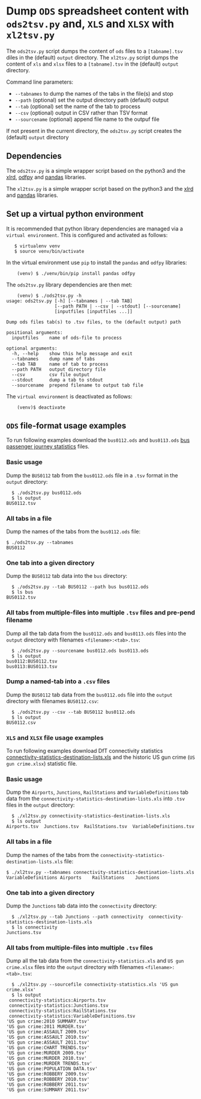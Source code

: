 # Dump `ODS` spreadsheet content with `ods2tsv.py` and, `XLS` and `XLSX` with `xl2tsv.py`

The `ods2tsv.py` script dumps the content of `ods` files to a `[tabname].tsv` diles in the (default) `output` directory. The `xl2tsv.py` script dumps the content of `xls` and `xlsx` files to a `[tabname].tsv` in the (default) `output` directory. 

Command line parameters:

+   ```--tabnames``` to dump the names of the tabs in the file(s) and stop  
+   ```--path``` (optional) set the output directory path (default) output  
+   ```--tab``` (optional) set the name of the tab to process  
+   ```--csv``` (optional) output in CSV rather than TSV format  
+   ```--sourcename``` (optional) append file name to the outpuf file 

If not present in the current directory, the `ods2tsv.py` script creates the (default) `output` directory

## Dependencies

The `ods2tsv.py` is a simple wrapper script based on the python3 and the [xlrd](https://pypi.org/project/xlrd), [odfpy](https://https://github.com/eea/odfpy) and [pandas](https://pandas.pydata.org) libraries.

The `xl2tsv.py` is a simple wrapper script based on the python3 and the [xlrd](https://pypi.org/project/xlrd) and [pandas](https://pandas.pydata.org) libraries.

## Set up a virtual python environment

It is recommended that python library dependencies are managed via a `virtual environment`. This is configured and activated as follows:

```
   $ virtualenv venv
   $ source venv/bin/activate
```

In the virtual environment use `pip` to install the `pandas` and `odfpy` libraries: 

```
    (venv) $ ./venv/bin/pip install pandas odfpy
```

The `ods2tsv.py` library dependencies  are then met:

```
    (venv) $ ./ods2tsv.py -h
usage: ods2tsv.py [-h] [--tabnames | --tab TAB]
                  [--path PATH | --csv | --stdout] [--sourcename]
                  [inputfiles [inputfiles ...]]

Dump ods files tab(s) to .tsv files, to the (default output) path

positional arguments:
  inputfiles    name of ods-file to process

optional arguments:
  -h, --help    show this help message and exit
  --tabnames    dump name of tabs
  --tab TAB     name of tab to process
  --path PATH   output directory file
  --csv         csv file output
  --stdout      dump a tab to stdout
  --sourcename  prepend filename to output tab file
```

The `virtual environment` is deactivated as follows:

```
    (venv)$ deactivate 
```

## `ODS` file-format usage examples

To run following examples download the `bus0112.ods` and `bus0113.ods` [bus passenger journey statistics](https://www.gov.uk/government/statistical-data-sets/bus01-local-bus-passenger-journeys) files.

### Basic usage
Dump the `BUS0112` tab from the `bus0112.ods` file in a `.tsv` format in the `output` directory:

```
  $ ./ods2tsv.py bus0112.ods
  $ ls output
BUS0112.tsv
```

### All tabs in a file
Dump the names of the tabs from the `bus0112.ods` file:

```
$ ./ods2tsv.py --tabnames 
BUS0112
```

### One tab into a given directory
Dump the `BUS0112` tab data into the `bus` directory:

```
  $ ./ods2tsv.py --tab BUS0112 --path bus bus0112.ods 
  $ ls bus
BUS0112.tsv
```

### All tabs from multiple-files into multiple `.tsv` files and pre-pend filename

Dump all the tab data from the `bus0112.ods` and `bus0113.ods` files into the `output` directory with filenames `<filename>:<tab>.tsv`:

```
  $ ./ods2tsv.py --sourcename bus0112.ods bus0113.ods
  $ ls output
bus0112:BUS0112.tsv
bus0113:BUS0113.tsv
```

### Dump a named-tab into a `.csv` files 

Dump the `BUS0112` tab data from the `bus0112.ods` file into the `output` directory with filenames `BUS0112.csv`:

```
  $ ./ods2tsv.py --csv --tab BUS0112 bus0112.ods
  $ ls output
BUS0112.csv
```

### `XLS` and `XLSX` file usage examples

To run following examples download DfT connectivity statistics [connectivity-statistics-destination-lists.xls](https://www.gov.uk/government/uploads/system/uploads/attachment_data/file/435905/connectivity-statistics-destination-lists.xls) and the historic US gun crime (`US gun crime.xlsx`) statistic file.

### Basic usage
Dump the `Airports`, `Junctions`, `RailStations` and `VariableDefinitions` tab data from the `connectivity-statistics-destination-lists.xls` into `.tsv` files in the `output` directory:

```
  $ ./xl2tsv.py connectivity-statistics-destination-lists.xls 
  $ ls output
Airports.tsv  Junctions.tsv  RailStations.tsv  VariableDefinitions.tsv
```

### All tabs in a file
Dump the names of the tabs from the `connectivity-statistics-destination-lists.xls` file:

```
$ ./xl2tsv.py --tabnames connectivity-statistics-destination-lists.xls 
VariableDefinitions	Airports	RailStations	Junctions
```

### One tab into a given directory
Dump the `Junctions` tab data into the `connectivity` directory:

```
  $ ./xl2tsv.py --tab Junctions --path connectivity  connectivity-statistics-destination-lists.xls 
  $ ls connectivity
Junctions.tsv
```

### All tabs from multiple-files into multiple `.tsv` files

Dump all the tab data from the `connectivity-statistics.xls` and `US gun crime.xlsx` files into the `output` directory with filenames `<filename>:<tab>.tsv`:

```
  $ ./xl2tsv.py --sourcefile connectivity-statistics.xls 'US gun crime.xlsx' 
  $ ls output
 connectivity-statistics:Airports.tsv
 connectivity-statistics:Junctions.tsv
 connectivity-statistics:RailStations.tsv
 connectivity-statistics:VariableDefinitions.tsv
'US gun crime:2010 SUMMARY.tsv'
'US gun crime:2011 MURDER.tsv'
'US gun crime:ASSAULT 2009.tsv'
'US gun crime:ASSAULT 2010.tsv'
'US gun crime:ASSAULT 2011.tsv'
'US gun crime:CHART TRENDS.tsv'
'US gun crime:MURDER 2009.tsv'
'US gun crime:MURDER 2010.tsv'
'US gun crime:MURDER TRENDS.tsv'
'US gun crime:POPULATION DATA.tsv'
'US gun crime:ROBBERY 2009.tsv'
'US gun crime:ROBBERY 2010.tsv'
'US gun crime:ROBBERY 2011.tsv'
'US gun crime:SUMMARY 2011.tsv'
```
